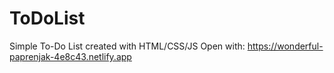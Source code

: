 # ToDoList
Simple To-Do List created with HTML/CSS/JS
Open with: https://wonderful-paprenjak-4e8c43.netlify.app
